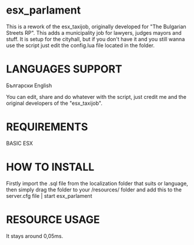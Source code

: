 # esx_parlament

This is a rework of the esx_taxijob, originally developed for "The Bulgarian Streets RP". This adds a municipality job for lawyers, judges mayors and stuff. It is setup for the cityhall, but if you don't have it and you still wanna use the script just edit the config.lua file located in the folder.

# LANGUAGES SUPPORT
Български
English

You can edit, share and do whatever with the script, just credit me and the original developers of the "esx_taxijob".

# REQUIREMENTS
BASIC ESX

# HOW TO INSTALL
Firstly import the .sql file from the localization folder that suits or language,
then simply drag the folder to your /resources/ folder and add this to the server.cfg file | start esx_parlament

# RESOURCE USAGE
It stays around 0,05ms.
